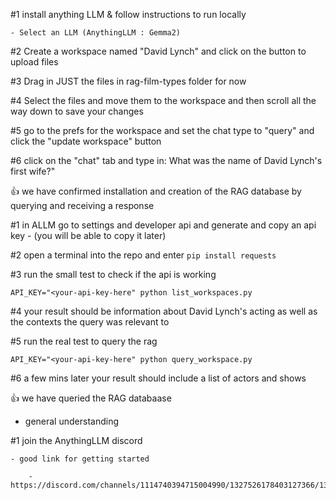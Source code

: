 
#1 install anything LLM & follow instructions to run locally

    - Select an LLM (AnythingLLM : Gemma2)

#2 Create a workspace named "David Lynch" and click on the button to upload files

#3 Drag in JUST the files in rag-film-types folder for now

#4 Select the files and move them to the workspace and then scroll all the way down to save your changes

#5 go to the prefs for the workspace and set the chat type to "query" and click the "update workspace" button

#6 click on the "chat" tab and type in: What was the name of David Lynch's first wife?" 

👍 we have confirmed installation and creation of the RAG database by querying and receiving a response

#1 in ALLM go to settings and developer api and generate and copy an api key - (you will be able to copy it later)

#2 open a terminal into the repo and enter `pip install requests`

#3 run the small test to check if the api is working

`API_KEY="<your-api-key-here" python list_workspaces.py`

#4 your result should be information about David Lynch's acting as well as the contexts the query was relevant to

#5 run the real test to query the rag

`API_KEY="<your-api-key-here" python query_workspace.py`

#6 a few mins later your result should include a list of actors and shows

👍 we have queried the RAG databaase

- general understanding 

#1 join the AnythingLLM discord

    - good link for getting started

        - https://discord.com/channels/1114740394715004990/1327526178403127366/1327863441293180948

